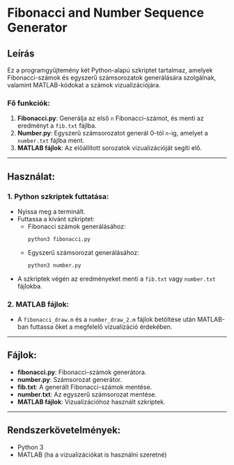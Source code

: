 # Fibonacci and Number Sequence Generator

## Leírás

Ez a programgyűjtemény két Python-alapú szkriptet tartalmaz, amelyek Fibonacci-számok és egyszerű számsorozatok generálására szolgálnak, valamint MATLAB-kódokat a számok vizualizációjára.

### Fő funkciók:
1. **Fibonacci.py**: Generálja az első `n` Fibonacci-számot, és menti az eredményt a `fib.txt` fájlba.
2. **Number.py**: Egyszerű számsorozatot generál 0-tól `n`-ig, amelyet a `number.txt` fájlba ment.
3. **MATLAB fájlok**: Az előállított sorozatok vizualizációját segíti elő.

---

## Használat:

### 1. Python szkriptek futtatása:
- Nyissa meg a terminált.
- Futtassa a kívánt szkriptet:
  - Fibonacci számok generálásához:
    ```bash
    python3 fibonacci.py
    ```
  - Egyszerű számsorozat generálásához:
    ```bash
    python3 number.py
    ```
- A szkriptek végén az eredményeket menti a `fib.txt` vagy `number.txt` fájlokba.

### 2. MATLAB fájlok:
- A `fibonacci_draw.m` és a `number_draw_2.m` fájlok betöltése után MATLAB-ban futtassa őket a megfelelő vizualizáció érdekében.

---

## Fájlok:
- **fibonacci.py**: Fibonacci-számok generátora.
- **number.py**: Számsorozat generátor.
- **fib.txt**: A generált Fibonacci-számok mentése.
- **number.txt**: Az egyszerű számsorozat mentése.
- **MATLAB fájlok**: Vizualizációhoz használt szkriptek.

---

## Rendszerkövetelmények:
- Python 3
- MATLAB (ha a vizualizációkat is használni szeretné)

